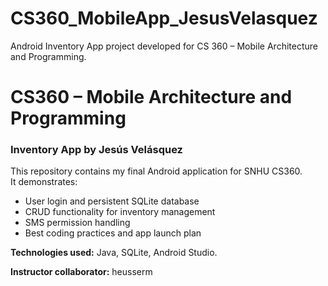 # CS360_MobileApp_JesusVelasquez
Android Inventory App project developed for CS 360 – Mobile Architecture and Programming.

# CS360 – Mobile Architecture and Programming
### Inventory App by Jesús Velásquez

This repository contains my final Android application for SNHU CS360.  
It demonstrates:
- User login and persistent SQLite database
- CRUD functionality for inventory management
- SMS permission handling
- Best coding practices and app launch plan

**Technologies used:** Java, SQLite, Android Studio.

**Instructor collaborator:** heusserm

